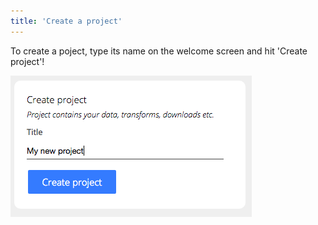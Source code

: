 ```yaml
---
title: 'Create a project'
---
```


To create a poject, type its name on the welcome screen and hit 'Create project'!

![](create%20project.png)